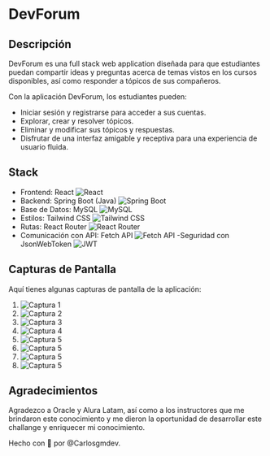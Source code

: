# DevForum

## Descripción

DevForum es una full stack web application diseñada para que estudiantes puedan compartir ideas y preguntas acerca de temas vistos en los cursos disponibles, así como responder a tópicos de sus compañeros.

Con la aplicación DevForum, los estudiantes pueden:

- Iniciar sesión y registrarse para acceder a sus cuentas.
- Explorar, crear y resolver tópicos.
- Eliminar y modificar sus tópicos y respuestas.
- Disfrutar de una interfaz amigable y receptiva para una experiencia de usuario fluida.

## Stack

- Frontend: React 
 ![React](https://img.icons8.com/color/48/000000/react-native.png) 
- Backend: Spring Boot (Java)
 ![Spring Boot](https://img.icons8.com/color/48/000000/spring-logo.png) 
- Base de Datos: MySQL
 ![MySQL](https://img.icons8.com/color/48/000000/mysql-logo.png) 
- Estilos: Tailwind CSS
 ![Tailwind CSS](https://img.icons8.com/color/48/000000/tailwindcss.png) 
- Rutas: React Router
 ![React Router](https://img.icons8.com/color/48/000000/react-native.png) 
- Comunicación con API: Fetch API
 ![Fetch API](https://img.icons8.com/plasticine/48/000000/api.png) 
 -Seguridad con JsonWebToken
 ![JWT](https://jwt.io/img/pic_logo.svg)


## Capturas de Pantalla

Aquí tienes algunas capturas de pantalla de la aplicación:

1. ![Captura 1](https://i.imgur.com/9qnTWwE.png)
2. ![Captura 2](https://i.imgur.com/jL2hdgN.png)
3. ![Captura 3](https://i.imgur.com/6ehbFQc.png)
4. ![Captura 4](https://i.imgur.com/NOGnrKZ.png)
5. ![Captura 5](https://i.imgur.com/E1BKPKM.png)
6. ![Captura 5](https://i.imgur.com/A3S3T4L.png)
7. ![Captura 5](https://i.imgur.com/m2towjI.png)
8. ![Captura 5](https://i.imgur.com/IzfsOGi.png)

## Agradecimientos

Agradezco a Oracle y Alura Latam, así como a los instructores que me brindaron este conocimiento y me dieron la oportunidad de desarrollar este challange y enriquecer mi conocimiento.

Hecho con 💙 por @Carlosgmdev.
